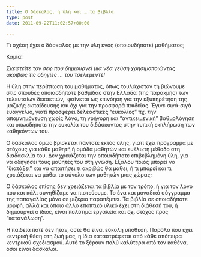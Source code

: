 ```yaml
---
title: Ο δάσκαλος, η ύλη και … τα βιβλία
type: post
date: 2011-09-22T11:02:57+00:00

---
```

Τι σχέση έχει ο δάσκαλος με την ύλη ενός (οποιουδήποτε) μαθήματος;

Καμία!

_Σκεφτείτε τον σεφ που δημιουργεί μια νέα γεύση χρησιμοποιώντας ακριβώς τις οδηγίες &#8230; του τσελεμεντέ!_

Η ύλη στην περίπτωση του μαθήματος, όπως τουλάχιστον τη βιώνουμε στις σπουδές οποιασδήποτε βαθμίδας στην Ελλάδα (της παρακμής) των τελευταίων δεκαετιών,  φαίνεται ως επινόηση για την εξυπηρέτηση της μαζικής εκπαίδευσης και όχι για την προσφορά παιδείας. Έγινε σιγά-σιγά ευαγγέλιο, γιατί προσφέρει δελεαστικές &#8220;ευκολίες&#8221; πχ. την απομνημόνευση χωρίς λόγο, τη γρήγορη και &#8220;αντικειμενική&#8221; βαθμολόγηση και οπωσδήποτε την ευκολία του διδάσκοντος στην τυπική εκπλήρωση των καθηκόντων του.

Ο δάσκαλος όμως βρίσκεται πάντοτε εκτός ύλης, γιατί έχει πρόγραμμα με στόχους για κάθε μαθητή ή ομάδα μαθητών και ευέλικτη μέθοδο στη διαδασκλία του. Δεν χρειάζεται την οποιαδήποτε επιβεβλημένη ύλη, για να οδηγήσει τους μαθητές του στη γνώση. Εξάλου ποιός μπορεί να &#8220;διατάξει&#8221; και να απαιτήσει τι ακριβώς θα μάθει, ή τι μπορεί και τι χρειάζεται να μάθει το σύνολο των μαθητών μιας χώρας;

O δάσκαλος επίσης δεν χρειάζεται τα βιβλία με τον τρόπο, ή για τον λόγο που και πάλι συνηθίζαμε να πιστεύουμε. Το ένα και μοναδικό σύγγραμμα της παπαγαλίας μόνο σε μιζέρια παραπέμπει. Τα βιβλία σε οποιαδήποτε μορφή, αλλά και όποιο άλλο εποπτικό υλικό έχει στη διάθεσή του, ή δημιουργεί ο ίδιος, είναι πολύτιμα εργαλεία και όχι στόχος προς &#8220;κατανάλωση&#8221;.

Η παιδεία ποτέ δεν ήταν, ούτε θα είναι εύκολη υπόθεση. Παρόλο που έχει κεντρική θέση στη ζωή μας, η ίδια καταστρέφεται από κάθε απόπειρα κεντρικού σχεδιασμού. Αυτό το ξέρουν πολύ καλύτερα από τον καθένα, όσοι είναι δάσκαλοι.
